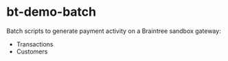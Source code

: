 bt-demo-batch
===========

Batch scripts to generate payment activity on a Braintree sandbox gateway:

- Transactions
- Customers
